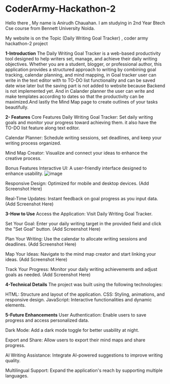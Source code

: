 # CoderArmy-Hackathon-2
Hello there , My name is Anirudh Chauahan. I am studying in 2nd Year Btech Cse course from Bennett University Noida.

My website is  on the Topic (Daily Writing Goal Tracker) , coder army hackathon-2 project



**1-Introduction**
The Daily Writing Goal Tracker is a web-based productivity tool designed to help writers set, manage, and achieve their daily writing objectives. Whether you are a student, blogger, or professional author, this application provides a structured approach to writing by combining goal tracking, calendar planning, and mind mapping, in Goal tracker user can write in the text editor with to TO-DO list functionality and can be saved date wise later but the saving part is not added to website because Backend is not implemented yet. And in Calander planner the user can write and make templates according to dates so that the productivity can be maximized.And lastly the Mind Map page to create outlines of your tasks beautifully.



**2- Features**
Core Features
Daily Writing Goal Tracker:
Set daily writing goals and monitor your progress toward achieving them.
it also have the TO-DO list feature along text editor.

Calendar Planner:
Schedule writing sessions, set deadlines, and keep your writing process organized.

Mind Map Creator:
Visualize and connect your ideas to enhance the creative process.

Bonus Features
Interactive UI:
A user-friendly interface designed to enhance usability.
![image](https://github.com/user-attachments/assets/ab22de4f-429e-4470-b354-cd5f8a67538a)


Responsive Design:
Optimized for mobile and desktop devices.
(Add Screenshot Here)

Real-Time Updates:
Instant feedback on goal progress as you input data.
(Add Screenshot Here)



**3-How to Use**
Access the Application:
Visit Daily Writing Goal Tracker.

Set Your Goal:
Enter your daily writing target in the provided field and click the "Set Goal" button.
(Add Screenshot Here)

Plan Your Writing:
Use the calendar to allocate writing sessions and deadlines.
(Add Screenshot Here)

Map Your Ideas:
Navigate to the mind map creator and start linking your ideas.
(Add Screenshot Here)

Track Your Progress:
Monitor your daily writing achievements and adjust goals as needed.
(Add Screenshot Here)



**4-Technical Details**
The project was built using the following technologies:

HTML: Structure and layout of the application.
CSS: Styling, animations, and responsive design.
JavaScript: Interactive functionalities and dynamic elements.



**5-Future Enhancements**
User Authentication:
Enable users to save progress and access personalized data.

Dark Mode:
Add a dark mode toggle for better usability at night.

Export and Share:
Allow users to export their mind maps and share progress.

AI Writing Assistance:
Integrate AI-powered suggestions to improve writing quality.

Multilingual Support:
Expand the application's reach by supporting multiple languages.
